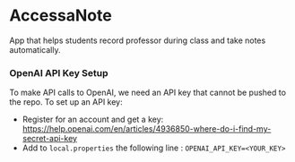 # AccessaNote
App that helps students record professor during class and take notes automatically.

### OpenAI API Key Setup
To make API calls to OpenAI, we need an API key that cannot be pushed to the repo. To set up an API key:
* Register for an account and get a key: https://help.openai.com/en/articles/4936850-where-do-i-find-my-secret-api-key
* Add to ```local.properties``` the following line : ```OPENAI_API_KEY=<YOUR_KEY>```
